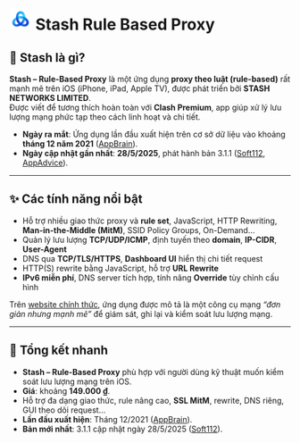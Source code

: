 # <img src="Anh/stash.png" alt="Stash Logo" width="40" height="40"> Stash Rule Based Proxy

## 📖 Stash là gì?

**Stash – Rule-Based Proxy** là một ứng dụng **proxy theo luật (rule-based)** rất mạnh mẽ trên iOS (iPhone, iPad, Apple TV), được phát triển bởi **STASH NETWORKS LIMITED**.  
Được viết để tương thích hoàn toàn với **Clash Premium**, app giúp xử lý lưu lượng mạng phức tạp theo cách linh hoạt và chi tiết.

- **Ngày ra mắt**: Ứng dụng lần đầu xuất hiện trên cơ sở dữ liệu vào khoảng **tháng 12 năm 2021** ([AppBrain](https://www.appbrain.com/appstore/stash-rule-based-proxy/ios-1596063349)).  
- **Ngày cập nhật gần nhất**: **28/5/2025**, phát hành bản 3.1.1 ([Soft112](https://stash-rule-based-proxy-ios.soft112.com), [AppAdvice](https://appadvice.com/app/stash-rule-based-proxy/1596063349)).

---

## ✨ Các tính năng nổi bật

- Hỗ trợ nhiều giao thức proxy và **rule set**, JavaScript, HTTP Rewriting, **Man-in-the-Middle (MitM)**, SSID Policy Groups, On-Demand…  
- Quản lý lưu lượng **TCP/UDP/ICMP**, định tuyến theo **domain**, **IP-CIDR**, **User-Agent**  
- DNS qua **TCP/TLS/HTTPS**, **Dashboard UI** hiển thị chi tiết request  
- HTTP(S) rewrite bằng JavaScript, hỗ trợ **URL Rewrite**  
- **IPv6 miễn phí**, DNS server tích hợp, tính năng **Override** tùy chỉnh cấu hình

Trên [website chính thức](https://stash.ws), ứng dụng được mô tả là một công cụ mạng *“đơn giản nhưng mạnh mẽ”* để giám sát, ghi lại và kiểm soát lưu lượng mạng.

---

## 📝 Tổng kết nhanh

- **Stash – Rule-Based Proxy** phù hợp với người dùng kỹ thuật muốn kiểm soát lưu lượng mạng trên iOS.  
- **Giá**: khoảng **149.000 ₫**.  
- Hỗ trợ đa dạng giao thức, rule nâng cao, **SSL MitM**, rewrite, DNS riêng, GUI theo dõi request…  
- **Lần đầu xuất hiện**: Tháng 12/2021 ([AppBrain](https://www.appbrain.com/appstore/stash-rule-based-proxy/ios-1596063349)).  
- **Bản mới nhất**: 3.1.1 cập nhật ngày 28/5/2025 ([Soft112](https://stash-rule-based-proxy-ios.soft112.com)).
